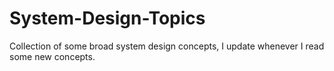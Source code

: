 # System-Design-Topics
Collection of some broad system design concepts, I update whenever I read some new concepts.
